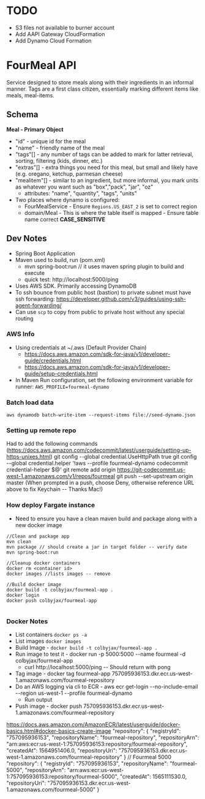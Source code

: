 # TODO
- S3 files not available to burner account
- Add AAPI Gateway CloudFormation
- Add Dynamo Cloud Formation

 

# FourMeal API
Service designed to store meals along with their ingredients in an informal manner.  Tags are a first class citizen, 
essentially marking different items like meals, meal-items.

## Schema
**Meal - Primary Object**
* "id" - unique id for the meal
* "name" - friendly name of the meal
* "tags"[] - any number of tags can be added to mark for latter retrieval, sorting, filtering (kids, dinner, etc.)
* "extras"[] - extra things you need for this meal, but small and likely have (e.g. oregano, ketchup, parmesan cheese)
* "mealitem"[] -  similar to an ingredient, but more informal, you mark units as whatever you want 
             such as "box","pack", "jar", "oz"
  * attributes: "name", "quantity", "tags", "units"
* Two places where dynamo is configured:
  - FourMealService - Ensure `Regions.US_EAST_2` is set to correct region
  - domain/Meal - This is where the table itself is mapped - Ensure table name correct **CASE_SENSITIVE**
 
            

## Dev Notes
* Spring Boot Application
* Maven used to build, run (pom.xml)
  - mvn spring-boot:run // it uses maven spring plugin to build and execute
  - quick test: http://localhost:5000/ping
* Uses AWS SDK.  Primarily accessing DynamoDB
* To ssh bounce from public host (bastion) to private subnet must have ssh forwarding:
https://developer.github.com/v3/guides/using-ssh-agent-forwarding/
* Can use `scp` to copy from public to private host without any special routing

### AWS Info
* Using credentials at ~/.aws (Default Provider Chain)
  * https://docs.aws.amazon.com/sdk-for-java/v1/developer-guide/credentials.html
  * https://docs.aws.amazon.com/sdk-for-java/v1/developer-guide/setup-credentials.html
* In Maven Run configuration, set the following environment variable for runner:
  `AWS_PROFILE=fourmeal-dynamo`

### Batch load data 
`aws dynamodb batch-write-item --request-items file://seed-dynamo.json`

### Setting up remote repo
Had to add the following commands (https://docs.aws.amazon.com/codecommit/latest/userguide/setting-up-https-unixes.html)
git config --global credential.UseHttpPath true
git config --global credential.helper '!aws --profile fourmeal-dynamo codecommit credential-helper $@'
git remote add origin https://git-codecommit.us-west-1.amazonaws.com/v1/repos/fourmeal
git push --set-upstream origin master
(When prompted in a push, choose Deny, otherwise reference URL above to fix Keychain -- Thanks Mac!)

### How deploy Fargate instance
* Need to ensure you have a clean maven build and package along with a new docker image
```
//Clean and package app
mvn clean
mvn package // should create a jar in target folder -- verify date
mvn spring-boot:run

//Cleanup docker containers
docker rm <container id>
docker images //lists images -- remove

//Build docker image
docker build -t colbyjax/fourmeal-app .
docker login
docker push colbyjax/fourmeal-app


```
### Docker Notes
* List containers `docker ps -a`
* List images `docker images`
* Build Image - `docker build -t colbyjax/fourmeal-app .`
* Run image to test it - docker run -p 5000:5000 --name fourmeal -d colbyjax/fourmeal-app
  - curl http://localhost:5000/ping -- Should return with pong
* Tag image - docker tag fourmeal-app 757095936153.dkr.ecr.us-west-1.amazonaws.com/fourmeal-repository
* Do an AWS logging via cli to ECR - aws ecr get-login --no-include-email --region us-west-1 --profile fourmeal-dynamo
  * Run output
* Push image - docker push 757095936153.dkr.ecr.us-west-1.amazonaws.com/fourmeal-repository

https://docs.aws.amazon.com/AmazonECR/latest/userguide/docker-basics.html#docker-basics-create-image
"repository": {
        "registryId": "757095936153",
        "repositoryName": "fourmeal-repository",
        "repositoryArn": "arn:aws:ecr:us-west-1:757095936153:repository/fourmeal-repository",
        "createdAt": 1564951406.0,
        "repositoryUri": "757095936153.dkr.ecr.us-west-1.amazonaws.com/fourmeal-repository"
    }
// Fourmeal 5000
 "repository": {
        "registryId": "757095936153",
        "repositoryName": "fourmeal-5000",
        "repositoryArn": "arn:aws:ecr:us-west-1:757095936153:repository/fourmeal-5000",
        "createdAt": 1565111530.0,
        "repositoryUri": "757095936153.dkr.ecr.us-west-1.amazonaws.com/fourmeal-5000"
    }
